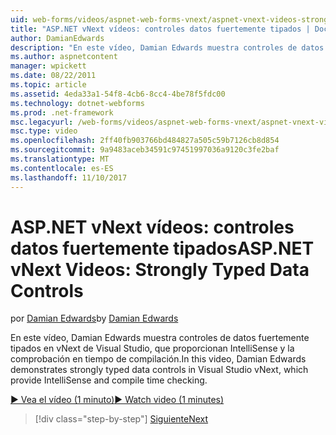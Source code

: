 ```yaml
---
uid: web-forms/videos/aspnet-web-forms-vnext/aspnet-vnext-videos-strongly-typed-data-controls
title: "ASP.NET vNext vídeos: controles datos fuertemente tipados | Documentos de Microsoft"
author: DamianEdwards
description: "En este vídeo, Damian Edwards muestra controles de datos fuertemente tipados en vNext de Visual Studio, que proporcionan IntelliSense y la comprobación en tiempo de compilación."
ms.author: aspnetcontent
manager: wpickett
ms.date: 08/22/2011
ms.topic: article
ms.assetid: 4eda33a1-54f8-4cb6-8cc4-4be78f5fdc00
ms.technology: dotnet-webforms
ms.prod: .net-framework
msc.legacyurl: /web-forms/videos/aspnet-web-forms-vnext/aspnet-vnext-videos-strongly-typed-data-controls
msc.type: video
ms.openlocfilehash: 2ff40fb903766bd484827a505c59b7126cb8d854
ms.sourcegitcommit: 9a9483aceb34591c97451997036a9120c3fe2baf
ms.translationtype: MT
ms.contentlocale: es-ES
ms.lasthandoff: 11/10/2017
---
```

<a name="aspnet-vnext-videos-strongly-typed-data-controls"></a><span data-ttu-id="9639d-103">ASP.NET vNext vídeos: controles datos fuertemente tipados</span><span class="sxs-lookup"><span data-stu-id="9639d-103">ASP.NET vNext Videos: Strongly Typed Data Controls</span></span>
====================
<span data-ttu-id="9639d-104">por [Damian Edwards](https://github.com/DamianEdwards)</span><span class="sxs-lookup"><span data-stu-id="9639d-104">by [Damian Edwards](https://github.com/DamianEdwards)</span></span>

<span data-ttu-id="9639d-105">En este vídeo, Damian Edwards muestra controles de datos fuertemente tipados en vNext de Visual Studio, que proporcionan IntelliSense y la comprobación en tiempo de compilación.</span><span class="sxs-lookup"><span data-stu-id="9639d-105">In this video, Damian Edwards demonstrates strongly typed data controls in Visual Studio vNext, which provide IntelliSense and compile time checking.</span></span>

[<span data-ttu-id="9639d-106">&#9654; Vea el vídeo (1 minuto)</span><span class="sxs-lookup"><span data-stu-id="9639d-106">&#9654; Watch video (1 minutes)</span></span>](https://channel9.msdn.com/Blogs/ASP-NET-Site-Videos/aspnet-vnext-videos-strongly-typed-data-controls)

>[!div class="step-by-step"]
[<span data-ttu-id="9639d-107">Siguiente</span><span class="sxs-lookup"><span data-stu-id="9639d-107">Next</span></span>](aspnet-vnext-videos-model-binding-part-1-selecting-data.md)
